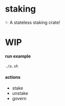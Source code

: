 # staking
✨ A stateless staking crate!

# WIP

#### run example
```shell
./a.sh 
```

#### actions
* stake
* unstake
* govern